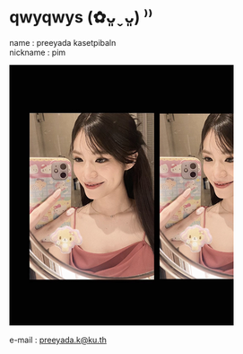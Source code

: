 # qwyqwys (✿ᴗ͈ˬᴗ͈) ⁾⁾
  name : preeyada kasetpibaln \
  nickname : pim
  
  ![Profile](profile/profile_icon.png)

  e-mail : preeyada.k@ku.th

